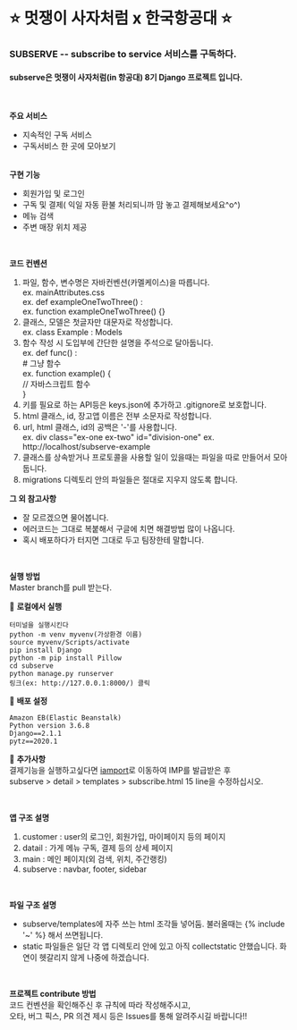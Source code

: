 # ⭐ 멋쟁이 사자처럼 x 한국항공대 ⭐

### SUBSERVE -- subscribe to service 서비스를 구독하다.
#### subserve은 멋쟁이 사자처럼(in 항공대) 8기 Django 프로젝트 입니다.

<br>

**주요 서비스**
 - 지속적인 구독 서비스
 - 구독서비스 한 곳에 모아보기<br><br>

**구현 기능**
 - 회원가입 및 로그인
 - 구독 및 결제( 익일 자동 환불 처리되니까 맘 놓고 결제해보세요^o^)
 - 메뉴 검색
 - 주변 매장 위치 제공<br>

<br>
 
 
**코드 컨벤션**<br>
<ol>
    <li> 
    파일, 함수, 변수명은 자바컨벤션(카멜케이스)을 따릅니다.<br>
        ex. mainAttributes.css <br>
        ex. def exampleOneTwoThree() : <br>
        ex. function exampleOneTwoThree() {} <br>
    </li>
    <li>
        클래스, 모델은 첫글자만 대문자로 작성합니다. <br>
        ex. class Example : Models
    </li> 
    <li>
        함수 작성 시 도입부에 간단한 설명을 주석으로 달아둡니다. <br>
        ex. def func() : <br>
            # 그냥 함수 <br>
        ex. function example() { <br>
           // 자바스크립트 함수 <br>
        }
    </li>
    <li>
     키를 필요로 하는 API등은 keys.json에 추가하고 .gitignore로 보호합니다.
    </li>
    <li>
    html 클래스, id, 장고앱 이름은 전부 소문자로 작성합니다.
   </li>
   <li>
    url, html 클래스, id의 공백은 '-'를 사용합니다. <br>
    ex. div class="ex-one ex-two" id="division-one"
    ex. http://localhost/subserve-example <br>
    </li>
    <li>
    클래스를 상속받거나 프로토콜을 사용할 일이 있을때는 파일을 따로 만들어서 모아둡니다.
    </li>
    <li>
    migrations 디렉토리 안의 파일들은 절대로 지우지 않도록 합니다.
    </li>
</ol>

**그 외 참고사항**
<ul>
<li>잘 모르겠으면 물어봅니다.</li>
<li>에러코드는 그대로 복붙해서 구글에 치면 해결방법 많이 나옵니다.</li>
<li>혹시 배포하다가 터지면 그대로 두고 팀장한테 말합니다.</li>
</ul>

<br>

**실행 방법**<br>
Master branch를 pull 받는다.

🔹 **로컬에서 실행**
```
터미널을 실행시킨다
python -m venv myvenv(가상환경 이름)
source myvenv/Scripts/activate
pip install Django
python -m pip install Pillow
cd subserve
python manage.py runserver
링크(ex: http://127.0.0.1:8000/) 클릭

```

🔹 **배포 설정**
```
Amazon EB(Elastic Beanstalk)
Python version 3.6.8
Django==2.1.1
pytz==2020.1
```

🔹 **추가사항** <br>
결제기능을 실행하고싶다면 [iamport](https://www.iamport.kr/getstarted)로 이동하여 IMP를 발급받은 후 <br>
subserve > detail > templates > subscribe.html 15 line을 수정하십시오.

<br>

**앱 구조 설명**  <br>
<ol>
 <li> customer : user의 로그인, 회원가입, 마이페이지 등의 페이지 </li>
 <li> datail : 가게 메뉴 구독, 결제 등의 상세 페이지 </li>
 <li> main : 메인 페이지(외 검색, 위치, 주간랭킹) </li>
 <li> subserve : navbar, footer, sidebar </li>
</ol>

<br>

**파일 구조 설명**
- subserve/templates에 자주 쓰는 html 조각들 넣어둠. 불러올때는 {% include '~' %} 해서 쓰면됩니다. <br>
- static 파일들은 일단 각 앱 디렉토리 안에 있고 아직 collectstatic 안했습니다. 화연이 헷갈리지 않게 나중에 하겠습니다.

<br>


**프로젝트 contribute 방법** <br>
코드 컨벤션을 확인해주신 후 규칙에 따라 작성해주시고, <br>
오타, 버그 픽스, PR 의견 제시 등은 Issues를 통해 알려주시길 바랍니다!!

<br>
